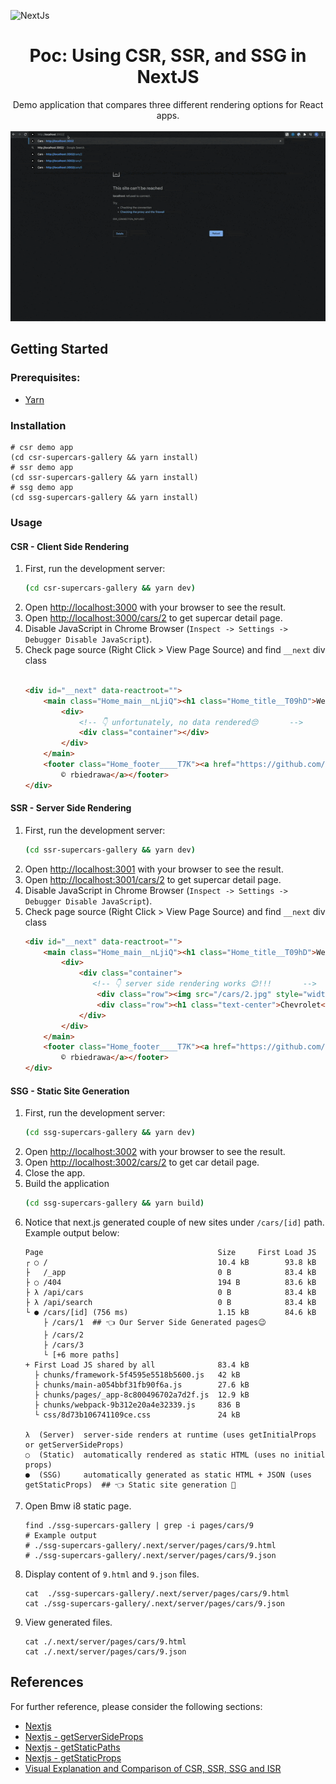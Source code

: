 ![NextJs](https://img.shields.io/badge/next.js-000000?style=for-the-badge&logo=nextdotjs&logoColor=white)

# <center>Poc: Using CSR, SSR, and SSG in NextJS</center>

<div align="center">
Demo application that compares three different rendering options for React apps.
</div>
<br/>
<div align="center">
<img src="_docs/img/demo.gif">
</div>


## Getting Started

### Prerequisites:

* [Yarn](https://yarnpkg.com/)

### Installation

```shell
# csr demo app
(cd csr-supercars-gallery && yarn install)
# ssr demo app
(cd ssr-supercars-gallery && yarn install)
# ssg demo app
(cd ssg-supercars-gallery && yarn install)
```

### Usage

#### CSR - Client Side Rendering

1. First, run the development server:
    ```bash
    (cd csr-supercars-gallery && yarn dev)
    ```
2. Open [http://localhost:3000](http://localhost:3000) with your browser to see the result.
3. Open [http://localhost:3000/cars/2](http://localhost:3000/cars/2) to get supercar detail page.
4. Disable JavaScript in Chrome Browser (`Inspect -> Settings -> Debugger Disable JavaScript`).
5. Check page source (Right Click > View Page Source) and find `__next` div class
   ```html
   
   <div id="__next" data-reactroot="">
       <main class="Home_main__nLjiQ"><h1 class="Home_title__T09hD">Welcome to <a href="/">Supercars</a> Gallery!</h1><br>
           <div>
               <!-- 👇 unfortunately, no data rendered😔       -->
               <div class="container"></div>
           </div>
       </main>
       <footer class="Home_footer____T7K"><a href="https://github.com/rbiedrawa" target="_blank" rel="noopener noreferrer">Copyright
           © rbiedrawa</a></footer>
   </div>
   ```

#### SSR - Server Side Rendering

1. First, run the development server:
    ```bash
    (cd ssr-supercars-gallery && yarn dev)
    ```
2. Open [http://localhost:3001](http://localhost:3001) with your browser to see the result.
3. Open [http://localhost:3001/cars/2](http://localhost:3001/cars/2) to get supercar detail page.
4. Disable JavaScript in Chrome Browser (`Inspect -> Settings -> Debugger Disable JavaScript`).
5. Check page source (Right Click > View Page Source) and find `__next` div class
   ```html
   <div id="__next" data-reactroot="">
       <main class="Home_main__nLjiQ"><h1 class="Home_title__T09hD">Welcome to <a href="/">Supercars</a> Gallery!</h1><br>
           <div>
               <div class="container">
                  <!-- 👇 server side rendering works 😊!!!       -->
                   <div class="row"><img src="/cars/2.jpg" style="width:100%"></div>
                   <div class="row"><h1 class="text-center">Chevrolet</h1></div>
               </div>
           </div>
       </main>
       <footer class="Home_footer____T7K"><a href="https://github.com/rbiedrawa" target="_blank" rel="noopener noreferrer">Copyright
           © rbiedrawa</a></footer>
   </div>
   ```

#### SSG - Static Site Generation

1. First, run the development server:
    ```bash
    (cd ssg-supercars-gallery && yarn dev)
    ```
2. Open [http://localhost:3002](http://localhost:3002) with your browser to see the result.
3. Open [http://localhost:3002/cars/2](http://localhost:3002/cars/2) to get car detail page.
4. Close the app.
5. Build the application
   ```bash
   (cd ssg-supercars-gallery && yarn build)
   ```
6. Notice that next.js generated couple of new sites under `/cars/[id]` path. Example output below:
   ```shell
   Page                                       Size     First Load JS
   ┌ ○ /                                      10.4 kB        93.8 kB
   ├   /_app                                  0 B            83.4 kB
   ├ ○ /404                                   194 B          83.6 kB
   ├ λ /api/cars                              0 B            83.4 kB
   ├ λ /api/search                            0 B            83.4 kB
   └ ● /cars/[id] (756 ms)                    1.15 kB        84.6 kB 
       ├ /cars/1  ## 👈 Our Server Side Generated pages😉
       ├ /cars/2 
       ├ /cars/3
       └ [+6 more paths]
   + First Load JS shared by all              83.4 kB
     ├ chunks/framework-5f4595e5518b5600.js   42 kB
     ├ chunks/main-a054bbf31fb90f6a.js        27.6 kB
     ├ chunks/pages/_app-8c800496702a7d2f.js  12.9 kB
     ├ chunks/webpack-9b312e20a4e32339.js     836 B
     └ css/8d73b106741109ce.css               24 kB
   
   λ  (Server)  server-side renders at runtime (uses getInitialProps or getServerSideProps)
   ○  (Static)  automatically rendered as static HTML (uses no initial props)
   ●  (SSG)     automatically generated as static HTML + JSON (uses getStaticProps)  ## 👈 Static site generation 💪
   ```
7. Open Bmw i8 static page.
   ```shell
   find ./ssg-supercars-gallery | grep -i pages/cars/9
   # Example output
   # ./ssg-supercars-gallery/.next/server/pages/cars/9.html
   # ./ssg-supercars-gallery/.next/server/pages/cars/9.json
   ```
8. Display content of `9.html` and `9.json` files.
   ```shell
   cat  ./ssg-supercars-gallery/.next/server/pages/cars/9.html
   cat ./ssg-supercars-gallery/.next/server/pages/cars/9.json 
   ```
9. View generated files.
   ```shell
   cat ./.next/server/pages/cars/9.html
   cat ./.next/server/pages/cars/9.json
   ```

## References

For further reference, please consider the following sections:

* [Nextjs](https://nextjs.org/docs/getting-started)
* [Nextjs - getServerSideProps](https://nextjs.org/docs/basic-features/data-fetching/get-server-side-props)
* [Nextjs - getStaticPaths](https://nextjs.org/docs/basic-features/data-fetching/get-static-paths)
* [Nextjs - getStaticProps](https://nextjs.org/docs/basic-features/data-fetching/get-static-props)
* [Visual Explanation and Comparison of CSR, SSR, SSG and ISR](https://dev.to/pahanperera/visual-explanation-and-comparison-of-csr-ssr-ssg-and-isr-34ea)

